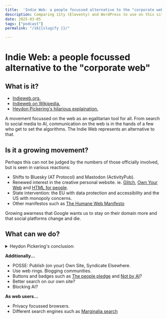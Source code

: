 ```yaml
---
title:  'Indie Web: a people focussed alternative to the "corporate web"'
description: Comparing 11ty (Eleventy) and WordPress to use on this site as the content grows.
date: 2025-03-05
tags: ["podcast"]
permalink: "/16{{slugify }}/"

---
```


 # Indie Web: a people focussed alternative to the "corporate web"

## What is it?

 - [Indieweb.org.](https://indieweb.org/)
 - [Indieweb on Wikipedia.](https://en.wikipedia.org/wiki/IndieWeb)
 - [Heydon Pickering's hilarious explaination.](https://briefs.video/videos/why-the-indieweb/)

 A movement focussed on the web as an egalitarian tool for all. From search to social media to AI, communication on the web is in the hands of a few who get to set the algorithms. The Indie Web represents an alternative to that.

 ## Is it a growing movement?

Perhaps this can not be judged by the numbers of those officially involved, but is seen in various reactions:

- Shifts to Bluesky (AT Protocol) and Mastodon (ActivityPub).
- Renewed interest in the creative personal website. ie. [Glitch](https://glitch.com/), [Own Your Web](https://newsletter.ownyourweb.site/) and [HTML for people](https://www.htmlforpeople.com/).
- State intervention: the EU with data protection and accessibility and the US with monopoly concerns.
- Other manifestos such as [The Humane Web Manifesto](https://humanewebmanifesto.com/)

Growing awarness that Google wants us to stay on their domain more and that social platforms change and die.

## What can we do?

<details> 
<summary> Heydon Pickering's conclusion:</summary>


1. As a content creator, you can reclaim your content from big corporate silos and self-host it. This way your content is your content and you don’t lose anything when Mega Surveillance Media Co decides to kick you off their platform or goes bust. You get to do simple things like edit your content after it’s published and you won’t inadvertently lure people into the clutches of nazi propagandists sharing the same contaminated space.
2. Just because you publish independently, doesn't mean you have to be isolated. You can syndicate your content with technologies like RSS, and invite engagement by implementing a backfeed using standards like [Webmentions](https://indieweb.org/Webmention).
3. As a consumer of content, do not engage with awful people saying awful things. Engaging with them, even to condemn them, only legitimates them and normalizes their bullshit.
4. And finally: the man who entered the Capitol building and had a fatal heart attack did not do so by accidentally electrocuting his own dick with a taser. He just got himself overexcited from all the anger he was being told he should be feeling. Don’t believe everything you read.
</details> 


**Additionally...**

- POSSE: Publish (on your) Own Site, Syndicate Elsewhere.
- Use web rings. Blogging communities.
- Buttons and badges such as [The people pledge](https://people.pledge.party/) and [Not by AI](https://notbyai.fyi/)?
- Better search on our own site?
- Blocking AI?

**As web users...**

- Privacy focussed browsers.
- Different search engines such as [Marginalia search](https://marginalia-search.com/)


